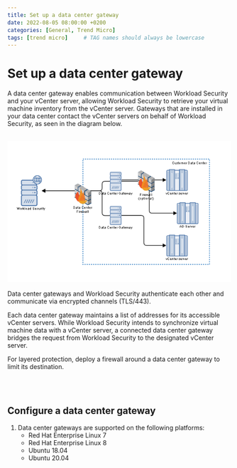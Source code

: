 ```yaml
---
title: Set up a data center gateway
date: 2022-08-05 08:00:00 +0200
categories: [General, Trend Micro]
tags: [trend micro]     # TAG names should always be lowercase
---
```


# Set up a data center gateway

A data center gateway enables communication between Workload Security and your vCenter server, allowing Workload Security to retrieve your virtual machine inventory from the vCenter server. Gateways that are installed in your data center contact the vCenter servers on behalf of Workload Security, as seen in the diagram below.
<br/><br/>

![My image Name](/assets/gateway.png)

Data center gateways and Workload Security authenticate each other and communicate via encrypted channels (TLS/443).

Each data center gateway maintains a list of addresses for its accessible vCenter servers. While Workload Security intends to synchronize virtual machine data with a vCenter server, a connected data center gateway bridges the request from Workload Security to the designated vCenter server.

For layered protection, deploy a firewall around a data center gateway to limit its destination.

<br/><br/>
## Configure a data center gateway

1. Data center gateways are supported on the following platforms:
     * Red Hat Enterprise Linux 7
     * Red Hat Enterprise Linux 8
     * Ubuntu 18.04
     * Ubuntu 20.04



